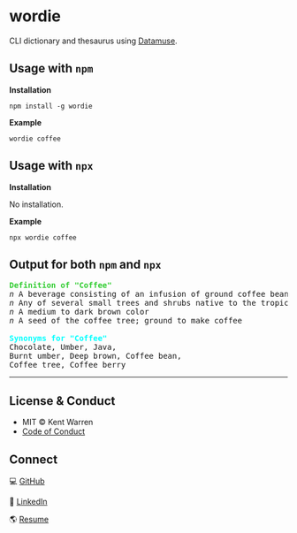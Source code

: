 # wordie

CLI dictionary and thesaurus using [Datamuse](https://www.datamuse.com/).

## Usage with `npm`

**Installation**

`npm install -g wordie`

**Example**

`wordie coffee`

## Usage with `npx`

**Installation**

No installation.

**Example**

`npx wordie coffee`

## Output for both `npm` and `npx`

<pre>
<span style='color: limegreen; font-weight: bold;'>Definition of "Coffee"</span>
<span style='font-style: italic'>n</span> A beverage consisting of an infusion of ground coffee beans
<span style='font-style: italic'>n</span> Any of several small trees and shrubs native to the tropical old world yielding coffee beans
<span style='font-style: italic'>n</span> A medium to dark brown color
<span style='font-style: italic'>n</span> A seed of the coffee tree; ground to make coffee

<span style='color: cyan; font-weight: bold;'>Synonyms for "Coffee"</span>
Chocolate, Umber, Java,
Burnt umber, Deep brown, Coffee bean,
Coffee tree, Coffee berry
</pre>

---

## License & Conduct

- MIT © Kent Warren
- [Code of Conduct](./code-of-conduct.md)

## Connect

💻 [GitHub](https://github.com/WarrenMfg)

💼 [LinkedIn](https://www.linkedin.com/in/theartofwarren)

🌎 [Resume](https://kent-warren.bss.design)
